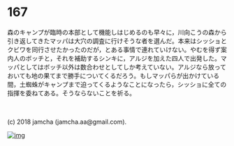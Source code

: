 # 167

森のキャンプが臨時の本部として機能しはじめるのも早々に，川向こうの森から引き返してきたマッパは大穴の調査に行けそうな者を選んだ。本来はシッショとクビワを同行させたかったのだが，とある事情で連れていけない。やむを得ず案内人のボッチと，それを補助するシンキに，アルジを加えた四人で出発した。マッパとしてはボッチ以外は数合わせとしてしか考えていない。アルジなら放っておいても地の果てまで勝手についてくるだろう。もしマッパらが出かけている間，土蜘蛛がキャンプまで迫ってくるようなことになったら，シッショに全ての指揮を委ねてある。そうならないことを祈る。  

<br>  
<br>  
(c) 2018 jamcha (jamcha.aa@gmail.com).  

[![img](http://i.creativecommons.org/l/by-nc-sa/4.0/88x31.png)](http://creativecommons.org/licenses/by-nc-sa/4.0/deed)
